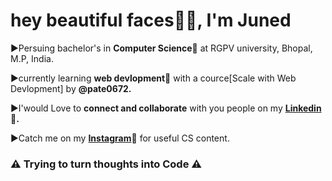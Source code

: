 <h1>hey beautiful faces👋🏿, I'm Juned</h1> 

▶️Persuing bachelor's in <b>Computer Science🚀</b> at RGPV university, Bhopal, M.P, India.

▶️currently learning <b>web devlopment🚀</b> with a cource[Scale with Web Devlopment] by <b>@pate0672.</b>

▶️I'would Love to <b>connect and collaborate</b> with you people on my <b><a href="https://www.linkedin.com/in/juned-ali-khan-958b70204">Linkedin</a> 🚀.</b>

▶️Catch me on my <b><a href="https://instagram.com/mr.programmerr_?igshid=r4oj32wdezmj">Instagram</a>🚀</b> for useful CS content.

<h3>⚠️ Trying to turn thoughts into Code ⚠️</h3>

